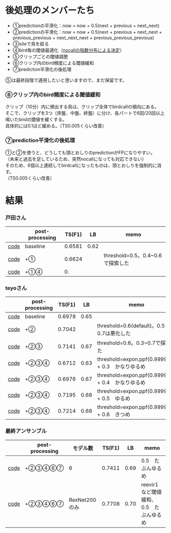 # 後処理のメンバーたち

+ ①predictionの平滑化：now = now + 0.5(next + previous + next_next)
+ ②predictionの平滑化：now = now + 0.5(next + previous + next_next + previous_previous + next_next_next + previous_previous_previous)
+ ③siteで鳥を絞る
+ ④bird毎の閾値最適化（[nocallの指数分布による決定](https://github.com/trtd56/BirdCLEF/issues/44)）
+ ⑤クリップごとの閾値調整
+ ⑥クリップ内のbird頻度による閾値緩和
+ ⑦prediction平滑化の後処理

⑤は最終段階で適用したいと思いますので、まだ保留です。

### ⑥クリップ内のbird頻度による閾値緩和
クリップ（10分）内に頻出する鳥は、クリップ全体でbirdcallの傾向にある。  
そこで、クリップを3つ（序盤、中盤、終盤）に分け、各パートで6回/20回以上鳴いたbirdの閾値を緩くする。  
具体的には0.1ほど緩める。（TS0.005くらい改善）

### ⑦prediction平滑化の後処理
①と②を使うと、どうしても頭とおしりのpredictionがFPになりやすい。  
（未来と過去を足しているため、突然nocallになっても対応できない）  
そのため、6個以上連続してbirdcallになったものは、頭とおしりを強制的に消す。  
（TS0.005くらい改善）  

# 結果

### 戸田さん
||post-processing|TS(F1)|LB|memo
|---|---|---|---|---|
|[code](https://www.kaggle.com/takamichitoda/birdclef-infer-each-site/data)|baseline|0.6581|0.62|
|[code](https://www.kaggle.com/shinmurashinmura/birdclef-infer-each-site-ppno1)|+①|0.6624||threshold=0.5。0.4~0.6で探索した
|[code]()|+①④|0.||

### teyoさん
||post-processing|TS(F1)|LB|memo
|---|---|---|---|---|
|[code](https://www.kaggle.com/teyosan1229/birdclef-inference-3ch/data)|baseline|0.6978|0.65|
|[code](https://www.kaggle.com/shinmurashinmura/birdclef-inference-3ch-ppno1#ppNo1)|+②|0.7042||threshold=0.6(default)。0.5と0.7は悪化した
|[code](https://www.kaggle.com/shinmurashinmura/birdclef-inference-3ch-ppno1-2)|+②③|0.7141|0.67|threshold=0.6。0.3~0.7で探索した
|[code](https://www.kaggle.com/shinmurashinmura/birdclef-inference-3ch-ppno2-3-4-easy0-4?scriptVersionId=63525518)|+②③④|0.6712|0.63|threshold=expon.ppf(0.999999) + 0.3　かなりゆるめ
|[code](https://www.kaggle.com/shinmurashinmura/birdclef-inference-3ch-ppno2-3-4-easy0-4?scriptVersionId=63527202)|+②③④|0.6976|0.67|threshold=expon.ppf(0.999999) + 0.4　かなりゆるめ
|[code](https://www.kaggle.com/shinmurashinmura/birdclef-inference-3ch-ppno2-3-4-easy-sub)|+②③④|0.7195|0.68|threshold=expon.ppf(0.999999) + 0.5　ゆるめ
|[code](https://www.kaggle.com/shinmurashinmura/birdclef-inference-3ch-ppno2-3-4-hard-sub)|+②③④|0.7214|0.68|threshold=expon.ppf(0.999999) + 0.6　きつめ

### 最終アンサンブル
||post-processing|モデル数|TS(F1)|LB|memo
|---|---|---|---|---|---|
|[code](https://www.kaggle.com/shinmurashinmura/birdclef-ensemble-toda-teyo-shinumra)|+②③④⑥⑦|6|0.7411|0.69|0.5　たぶんゆるめ
|[code](https://www.kaggle.com/shinmurashinmura/birdclef-ensemble-toda-teyo-shinumra-adjustth)|+②③④⑥⑦|RexNet200のみ|0.7708|0.70|reevir1など閾値緩和、0.5　たぶんゆるめ
